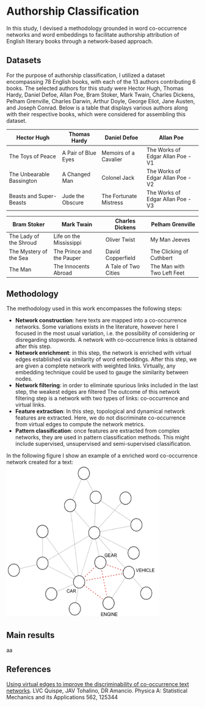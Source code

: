 # Authorship Classification
In this study, I devised a methodology grounded in word co-occurrence networks and word embeddings to facilitate authorship attribution of English literary books through a network-based approach.

## Datasets
For the purpose of authorship classification, I utilized a dataset encompassing 78 English books, with each of the 13 authors contributing 6 books. The selected authors for this study were Hector Hugh, Thomas Hardy, Daniel Defoe, Allan Poe, Bram Stoker, Mark Twain, Charles Dickens, Pelham Grenville, Charles Darwin, Arthur Doyle, George Eliot, Jane Austen, and Joseph Conrad. Below is a table that displays various authors along with their respective books, which were considered for assembling this dataset.

Hector Hugh | Thomas Hardy  | Daniel Defoe | Allan Poe |
|---- | ---- | --- | --- |
| The Toys of Peace  | A Pair of Blue Eyes  | Memoirs of a Cavalier |  The Works of Edgar Allan Poe - V1 
| The Unbearable Bassington   | A Changed Man  | Colonel Jack  |  The Works of Edgar Allan Poe - V2 
|  Beasts and Super-Beasts  | Jude the Obscure  | The Fortunate Mistress |  The Works of Edgar Allan Poe - V3 

Bram Stoker |  Mark Twain  | Charles Dickens | Pelham Grenville |
|---- | ---- | --- | --- |
| The Lady of the Shroud  | Life on the Mississippi |  Oliver Twist |   My Man Jeeves
| The Mystery of the Sea | The Prince and the Pauper | David Copperfield |  The Clicking of Cuthbert 
| The Man | The Innocents Abroad | A Tale of Two Cities  | The Man with Two Left Feet 

## Methodology
The methodology used in this work encompasses the following steps:
- **Network construction**: here texts are mapped into a co-occurrence networks. Some variations exists in the literature, however here I focused in the most usual variation, i.e. the possibility of considering or disregarding stopwords. A network with co-occurrence links is obtained after this step.
- **Network enrichment**: in this step, the network is enriched with virtual edges established via similarity of word
embeddings. After this step, we are given a complete network with weighted links. Virtually, any embedding
technique could be used to gauge the similarity between nodes.
- **Network filtering**: in order to eliminate spurious links included in the last step, the weakest edges are filtered The outcome of this network filtering step is a network with two types of links: co-occurrence and virtual links.
- **Feature extraction**: In this step, topological and dynamical network features are extracted. Here, we do not
discriminate co-occurrence from virtual edges to compute the network metrics.
- **Pattern classification**: once features are extracted from complex networks, they are used in pattern classification methods. This might include supervised, unsupervised and semi-supervised classification. 

In the following figure I show an example of a enriched word co-occurrence network created for a text:
<img src="network_example.png" width="400" height="400">

## Main results
aa

## References
[Using virtual edges to improve the discriminability of co-occurrence text networks](https://www.sciencedirect.com/science/article/pii/S037843712030707X). LVC Quispe, JAV Tohalino, DR Amancio. Physica A: Statistical Mechanics and its Applications 562, 125344
